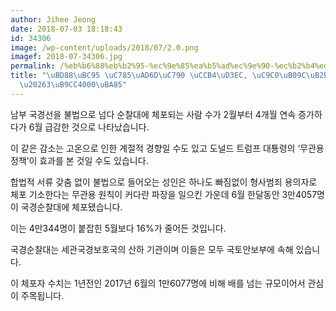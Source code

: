 ```yaml
---
author: Jihee Jeong
date: 2018-07-03 18:18:43
id: 34306
image: /wp-content/uploads/2018/07/2.0.png
imagef: 2018-07-34306.jpg
permalink: /%eb%b6%88%eb%b2%95-%ec%9e%85%ea%b5%ad%ec%9e%90-%ec%b2%b4%ed%8f%ac-%ec%a7%80%eb%82%9c%eb%8b%ac-%ea%b8%89%ea%b0%903%eb%a7%8c4000%eb%aa%85/
title: "\uBD88\uBC95 \uC785\uAD6D\uC790 \uCCB4\uD3EC, \uC9C0\uB09C\uB2EC \uAE09\uAC10\
  \u20263\uB9CC4000\uBA85"
---
```


남부 국경선을 불법으로 넘다 순찰대에 체포되는 사람 수가 2월부터 4개월 연속 증가하다가 6월 급감한 것으로 나타났습니다.

이 같은 감소는 고온으로 인한 계절적 경향일 수도 있고 도널드 트럼프 대툥령의 ‘무관용 정책’이 효과를 본 것일 수도 있습니다.

합법적 서류 갖춤 없이 불법으로 들어오는 성인은 하나도 빠짐없이 형사범죄 용의자로 체포 기소한다는 무관용 원칙이 커다란 파장을 일으킨 가운데 6월 한달동안 3만4057명이 국경순찰대에 체포됐습니다.

이는 4만344명이 붙잡힌 5월보다 16%가 줄어든 것입니다.

국경순찰대는 세관국경보호국의 산하 기관이며 이들은 모두 국토안보부에 속해 있습니다.

이 체포자 수치는 1년전인 2017년 6월의 1만6077명에 비해 배를 넘는 규모이어서 관심이 주목됩니다.